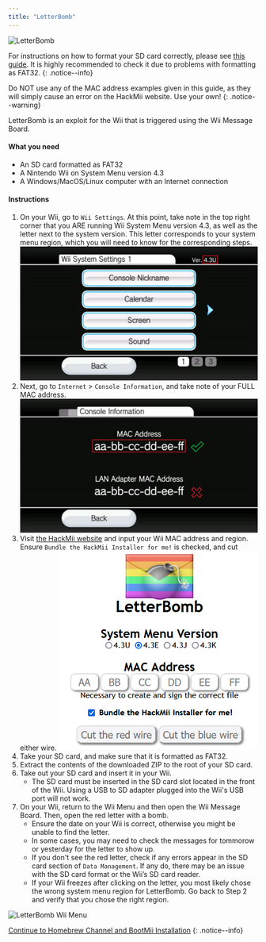 ```yaml
---
title: "LetterBomb"
---
```


![LetterBomb](/images/letterbomb.png)

For instructions on how to format your SD card correctly, please see [this guide](https://wiki.hacks.guide/wiki/Formatting_an_SD_card). It is highly recommended to check it due to problems with formatting as FAT32.
{: .notice--info}

Do NOT use any of the MAC address examples given in this guide, as they will simply cause an error on the HackMii website. Use your own!
{: .notice--warning}

LetterBomb is an exploit for the Wii that is triggered using the Wii Message Board.

#### What you need
* An SD card formatted as FAT32
* A Nintendo Wii on System Menu version 4.3
* A Windows/MacOS/Linux computer with an Internet connection

#### Instructions

1. On your Wii, go to `Wii Settings`. At this point, take note in the top right corner that you ARE running Wii System Menu version 4.3, as well as the letter next to the system version. This letter corresponds to your system menu region, which you will need to know for the corresponding steps.
    ![Wii Region](/images/Wii/SystemMenuVersion.png)
1. Next, go to `Internet` > `Console Information`, and take note of your FULL MAC address.
    ![Mac Address](/images/Wii/MacAddress.png)
1. Visit [the HackMii website](https://please.hackmii.com/) and input your Wii MAC address and region. Ensure `Bundle the HackMii Installer for me!` is checked, and cut either wire.
    ![HackMii Screen](/images/Wii/LetterBomb-PC.png)
1. Take your SD card, and make sure that it is formatted as FAT32.
1. Extract the contents of the downloaded ZIP to the root of your SD card.
1. Take out your SD card and insert it in your Wii.
    + The SD card must be inserted in the SD card slot located in the front of the Wii. Using a USB to SD adapter plugged into the Wii's USB port will not work.
1. On your Wii, return to the Wii Menu and then open the Wii Message Board. Then, open the red letter with a bomb.
    + Ensure the date on your Wii is correct, otherwise you might be unable to find the letter.
    + In some cases, you may need to check the messages for tommorow or yesterday for the letter to show up.
    + If you don't see the red letter, check if any errors appear in the SD card section of `Data Management`. If any do, there may be an issue with the SD card format or the Wii’s SD card reader.
    + If your Wii freezes after clicking on the letter, you most likely chose the wrong system menu region for LetterBomb. Go back to Step 2 and verify that you chose the right region.

![LetterBomb Wii Menu](/images/Wii/LetterBomb-Wii.png)

[Continue to Homebrew Channel and BootMii Installation](hbc)
{: .notice--info}
